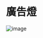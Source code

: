 # 廣告燈
![image](https://user-images.githubusercontent.com/86054592/138548167-df3a0262-93f8-40c9-a8d8-33050de7b0b6.png)
